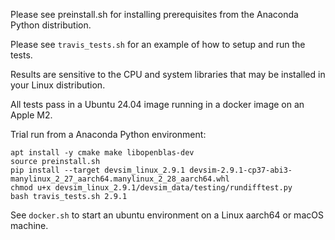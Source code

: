 Please see preinstall.sh for installing prerequisites from the Anaconda Python distribution.

Please see ``travis_tests.sh`` for an example of how to setup and run the tests.

Results are sensitive to the CPU and system libraries that may be installed in your Linux distribution.

All tests pass in a Ubuntu 24.04 image running in a docker image on an Apple M2.

Trial run from a Anaconda Python environment:
```
apt install -y cmake make libopenblas-dev
source preinstall.sh
pip install --target devsim_linux_2.9.1 devsim-2.9.1-cp37-abi3-manylinux_2_27_aarch64.manylinux_2_28_aarch64.whl
chmod u+x devsim_linux_2.9.1/devsim_data/testing/rundifftest.py
bash travis_tests.sh 2.9.1
```

See ``docker.sh`` to start an ubuntu environment on a Linux aarch64 or macOS machine.
